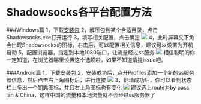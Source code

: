 # Shadowsocks各平台配置方法

###Windows篇
1，下载[安装包](http://7xq276.com2.z0.glb.qiniucdn.com/Shadowsocks-win-2.5.6.zip)
2，解压包到某个合适目录，点击Shadowsocks.exe打开运行
3，填写相关配置，点击确定
![](http://7xq276.com2.z0.glb.qiniucdn.com/ss_windows_1.png)
4，此时屏幕又下角会出现Shadowsocks的图标，右击后，可以配置相关信息，建议可以设置为开机启动
5，配置浏览器，指定到本地1080端口，让流量经过ss服务
![](http://7xq276.com2.z0.glb.qiniucdn.com/ss_windows_2.jpg)
相信聪明的你一定知道，在浏览器哪里设置这个选项啦，如果不知道请提issue吧。


###Android篇
1，下载[安装包](http://7xq276.com2.z0.glb.qiniucdn.com/shadowsocks-nightly-2.9.10.apk)
2，安装成功后，点开Profiles添加一个新的ss服务器信息，然后点击右上角图标后，进行连接
![](http://7xq276.com2.z0.glb.qiniucdn.com/ss_android_1.png)
3，翻墙成功后，你可以看到状态栏上多出一个钥匙图标，并且右上角图标也有变化
![](http://7xq276.com2.z0.glb.qiniucdn.com/ss_android_2.png)
建议选上route为by pass lan & China，这样中国的流量和本地流量就不会经过ss服务器了
